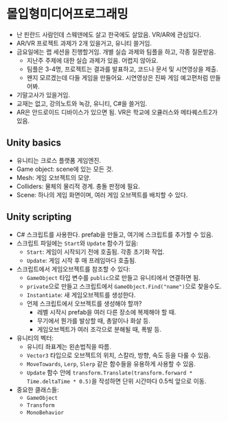 # 몰입형미디어프로그래밍

- 난 핀란드 사람인데 스웨덴에도 살고 한국에도 살았음. VR/AR에 관심있다.
- AR/VR 프로젝트 과제가 2개 있을거고, 유니티 쓸거임.
- 금요일에는 랩 세션을 진행할거임. 개별 실습 과제와 팀플을 하고, 각종 질문받음.
  - 지난주 주제에 대한 실습 과제가 있음. 어렵지 않아요.
  - 팀플은 3-4명, 프로젝트는 결과를 발표하고, 코드나 문서 및 시연영상을 제출.
  - 왠지 모르겠는데 다들 게임을 만들어요. 시연영상은 진짜 게임 예고편처럼 만들어봐.
- 기말고사가 있을거임.
- 교재는 없고, 강의노트와 녹강, 유니티, C#을 쓸거임.
- AR은 안드로이드 디바이스가 있으면 됨. VR은 학교에 오큘러스와 메타퀘스트2가 있음.

## Unity basics

- 유니티는 크로스 플랫폼 게임엔진.
- Game object: scene에 있는 모든 것.
- Mesh: 게임 오브젝트의 모양.
- Colliders: 물체의 물리적 경계. 충돌 판정에 필요.
- Scene: 하나의 게임 화면이며, 여러 게임 오브젝트를 배치할 수 있다.

## Unity scripting

- C# 스크립트를 사용한다. prefab을 만들고, 여기에 스크립트를 추가할 수 있음.
- 스크립트 파일에는 `Start`와 `Update` 함수가 있음:
  - `Start`: 게임이 시작되기 전에 호출됨. 각종 초기화 작업.
  - `Update`: 게임 시작 후 매 프레임마다 호출됨.
- 스크립트에서 게임오브젝트를 참조할 수 있다:
  - `GameObject` 타입 변수를 `public`으로 만들고 유니티에서 연결하면 됨.
  - `private`으로 만들고 스크립트에서 `GameObject.Find("name")`으로 찾을수도.
  - `Instantiate`: 새 게임오브젝트를 생성한다.
  - 언제 스크립트에서 오브젝트를 생성해야 할까?
    - 레벨 시작시 prefab을 여러 다른 장소에 복제해야 할 때.
    - 무기에서 뭔가를 발상할 때, 총알이나 화살 등.
    - 게임오브젝트가 여러 조각으로 분해될 때, 폭발 등.
- 유니티의 벡터:
  - 유니티 좌표계는 왼손법칙을 따름.
  - `Vector3` 타입으로 오브젝트의 위치, 스칼라, 방향, 속도 등을 다룰 수 있음.
  - `MoveTowards`, `Lerp`, `Slerp` 같은 함수들을 유용하게 사용할 수 있음.
  - `Update` 함수 안에 `transform.Translate(transform.forward * Time.deltaTime * 0.5)`을 작성하면 단위 시간마다 0.5씩 앞으로 이동.
- 중요한 클래스들:
  - `GameObject`
  - `Transform`
  - `MonoBehavior`

